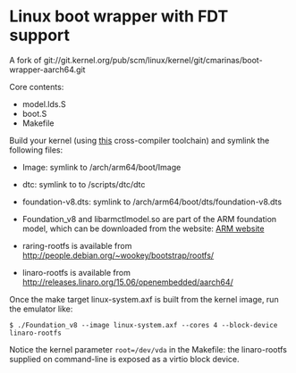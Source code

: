# Linux boot wrapper with FDT support

A fork of
git://git.kernel.org/pub/scm/linux/kernel/git/cmarinas/boot-wrapper-aarch64.git

Core contents:
- model.lds.S
- boot.S
- Makefile

Build your kernel (using
[this](https://aur.archlinux.org/packages/gcc-aarch64-linaro-gnu)
cross-compiler toolchain) and symlink the following files:

- Image: symlink to <linuxroot>/arch/arm64/boot/Image

- dtc: symlink to to <linuxroot>/scripts/dtc/dtc

- foundation-v8.dts: symlink to
  <linuxroot>/arch/arm64/boot/dts/foundation-v8.dts

- Foundation_v8 and libarmctlmodel.so are part of the ARM foundation
  model, which can be downloaded from the website: [ARM
  website](https://silver.arm.com/browse/FM00A)

- raring-rootfs is available from
  http://people.debian.org/~wookey/bootstrap/rootfs/

- linaro-rootfs is available from
  http://releases.linaro.org/15.06/openembedded/aarch64/

Once the make target linux-system.axf is built from the kernel image,
run the emulator like:

    $ ./Foundation_v8 --image linux-system.axf --cores 4 --block-device linaro-rootfs

Notice the kernel parameter `root=/dev/vda` in the Makefile: the
linaro-rootfs supplied on command-line is exposed as a virtio
block device.
